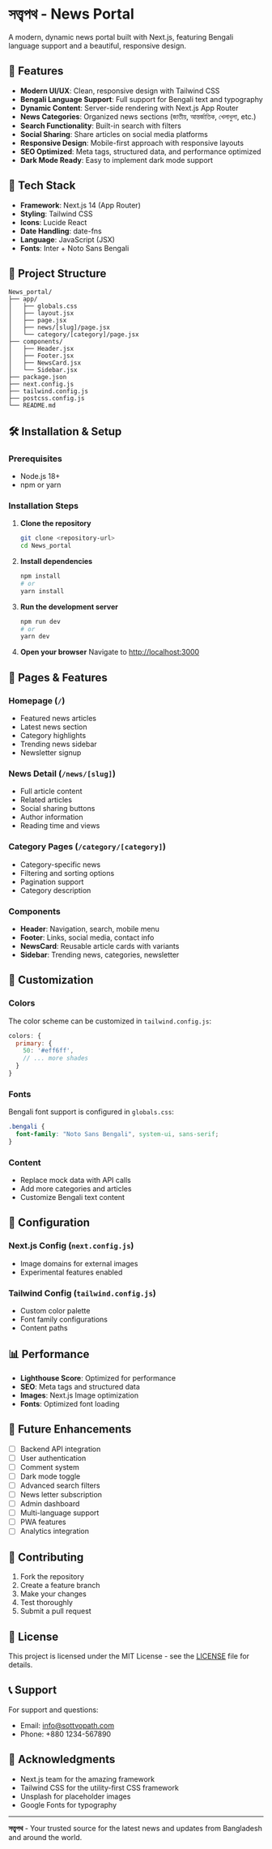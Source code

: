# সত্ত্বপথ - News Portal

A modern, dynamic news portal built with Next.js, featuring Bengali language support and a beautiful, responsive design.

## 🌟 Features

- **Modern UI/UX**: Clean, responsive design with Tailwind CSS
- **Bengali Language Support**: Full support for Bengali text and typography
- **Dynamic Content**: Server-side rendering with Next.js App Router
- **News Categories**: Organized news sections (জাতীয়, আন্তর্জাতিক, খেলাধুলা, etc.)
- **Search Functionality**: Built-in search with filters
- **Social Sharing**: Share articles on social media platforms
- **Responsive Design**: Mobile-first approach with responsive layouts
- **SEO Optimized**: Meta tags, structured data, and performance optimized
- **Dark Mode Ready**: Easy to implement dark mode support

## 🚀 Tech Stack

- **Framework**: Next.js 14 (App Router)
- **Styling**: Tailwind CSS
- **Icons**: Lucide React
- **Date Handling**: date-fns
- **Language**: JavaScript (JSX)
- **Fonts**: Inter + Noto Sans Bengali

## 📁 Project Structure

```
News_portal/
├── app/
│   ├── globals.css
│   ├── layout.jsx
│   ├── page.jsx
│   ├── news/[slug]/page.jsx
│   └── category/[category]/page.jsx
├── components/
│   ├── Header.jsx
│   ├── Footer.jsx
│   ├── NewsCard.jsx
│   └── Sidebar.jsx
├── package.json
├── next.config.js
├── tailwind.config.js
├── postcss.config.js
└── README.md
```

## 🛠️ Installation & Setup

### Prerequisites

- Node.js 18+
- npm or yarn

### Installation Steps

1. **Clone the repository**

   ```bash
   git clone <repository-url>
   cd News_portal
   ```

2. **Install dependencies**

   ```bash
   npm install
   # or
   yarn install
   ```

3. **Run the development server**

   ```bash
   npm run dev
   # or
   yarn dev
   ```

4. **Open your browser**
   Navigate to [http://localhost:3000](http://localhost:3000)

## 📱 Pages & Features

### Homepage (`/`)

- Featured news articles
- Latest news section
- Category highlights
- Trending news sidebar
- Newsletter signup

### News Detail (`/news/[slug]`)

- Full article content
- Related articles
- Social sharing buttons
- Author information
- Reading time and views

### Category Pages (`/category/[category]`)

- Category-specific news
- Filtering and sorting options
- Pagination support
- Category description

### Components

- **Header**: Navigation, search, mobile menu
- **Footer**: Links, social media, contact info
- **NewsCard**: Reusable article cards with variants
- **Sidebar**: Trending news, categories, newsletter

## 🎨 Customization

### Colors

The color scheme can be customized in `tailwind.config.js`:

```javascript
colors: {
  primary: {
    50: '#eff6ff',
    // ... more shades
  }
}
```

### Fonts

Bengali font support is configured in `globals.css`:

```css
.bengali {
  font-family: "Noto Sans Bengali", system-ui, sans-serif;
}
```

### Content

- Replace mock data with API calls
- Add more categories and articles
- Customize Bengali text content

## 🔧 Configuration

### Next.js Config (`next.config.js`)

- Image domains for external images
- Experimental features enabled

### Tailwind Config (`tailwind.config.js`)

- Custom color palette
- Font family configurations
- Content paths

## 📊 Performance

- **Lighthouse Score**: Optimized for performance
- **SEO**: Meta tags and structured data
- **Images**: Next.js Image optimization
- **Fonts**: Optimized font loading

## 🔮 Future Enhancements

- [ ] Backend API integration
- [ ] User authentication
- [ ] Comment system
- [ ] Dark mode toggle
- [ ] Advanced search filters
- [ ] News letter subscription
- [ ] Admin dashboard
- [ ] Multi-language support
- [ ] PWA features
- [ ] Analytics integration

## 🤝 Contributing

1. Fork the repository
2. Create a feature branch
3. Make your changes
4. Test thoroughly
5. Submit a pull request

## 📄 License

This project is licensed under the MIT License - see the [LICENSE](LICENSE) file for details.

## 📞 Support

For support and questions:

- Email: info@sottvopath.com
- Phone: +880 1234-567890

## 🙏 Acknowledgments

- Next.js team for the amazing framework
- Tailwind CSS for the utility-first CSS framework
- Unsplash for placeholder images
- Google Fonts for typography

---

**সত্ত্বপথ** - Your trusted source for the latest news and updates from Bangladesh and around the world.
